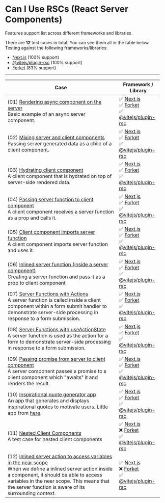 # Can I Use RSCs (React Server Components)

Features support list across different frameworks and libraries.

There are **12** test cases in total. You can see them all in the table below. Testing against the following frameworks/libraries:

- [Next.js](https://nextjs.org/) (100% support)
- [@vitejs/plugin-rsc](https://github.com/vitejs/vite-plugin-react/blob/main/packages/plugin-rsc/README.md) (100% support)
- [Forket](https://github.com/krasimir/forket) (83% support)

---

| Case | Framework / Library |
| ---- | ---- |
| (01) [Rendering async component on the server](./cases/01)<br />Basic example of an async server component. | ✅ [Next.js](https://nextjs.org/)<br />✅ [Forket](https://github.com/krasimir/forket)<br />✅ [@vitejs/plugin-rsc](https://github.com/vitejs/vite-plugin-react/blob/main/packages/plugin-rsc/README.md) |
| (02) [Mixing server and client components](./cases/02)<br />Passing server generated data as a child of a client component. | ✅ [Next.js](https://nextjs.org/)<br />✅ [Forket](https://github.com/krasimir/forket)<br />✅ [@vitejs/plugin-rsc](https://github.com/vitejs/vite-plugin-react/blob/main/packages/plugin-rsc/README.md) |
| (03) [Hydrating client component](./cases/03)<br />A client component that is hydrated on top of server-side rendered data. | ✅ [Next.js](https://nextjs.org/)<br />✅ [Forket](https://github.com/krasimir/forket)<br />✅ [@vitejs/plugin-rsc](https://github.com/vitejs/vite-plugin-react/blob/main/packages/plugin-rsc/README.md) |
| (04) [Passing server function to client component](./cases/04)<br />A client component receives a server function as a prop and calls it. | ✅ [Next.js](https://nextjs.org/)<br />✅ [Forket](https://github.com/krasimir/forket)<br />✅ [@vitejs/plugin-rsc](https://github.com/vitejs/vite-plugin-react/blob/main/packages/plugin-rsc/README.md) |
| (05) [Client component imports server function](./cases/05)<br />A client component imports server function and uses it. | ✅ [Next.js](https://nextjs.org/)<br />✅ [Forket](https://github.com/krasimir/forket)<br />✅ [@vitejs/plugin-rsc](https://github.com/vitejs/vite-plugin-react/blob/main/packages/plugin-rsc/README.md) |
| (06) [Inlined server function (inside a server component)](./cases/06)<br />Creating a server function and pass it as a prop to client component | ✅ [Next.js](https://nextjs.org/)<br />✅ [Forket](https://github.com/krasimir/forket)<br />✅ [@vitejs/plugin-rsc](https://github.com/vitejs/vite-plugin-react/blob/main/packages/plugin-rsc/README.md) |
| (07) [Server Functions with Actions](./cases/07)<br />A server function is called inside a client component within a form submit handler to demonstrate server-side processing in response to a form submission. | ✅ [Next.js](https://nextjs.org/)<br />✅ [Forket](https://github.com/krasimir/forket)<br />✅ [@vitejs/plugin-rsc](https://github.com/vitejs/vite-plugin-react/blob/main/packages/plugin-rsc/README.md) |
| (08) [Server Functions with useActionState](./cases/08)<br />A server function is used as the action for a form to demonstrate server-side processing in response to a form submission. | ✅ [Next.js](https://nextjs.org/)<br />✅ [Forket](https://github.com/krasimir/forket)<br />✅ [@vitejs/plugin-rsc](https://github.com/vitejs/vite-plugin-react/blob/main/packages/plugin-rsc/README.md) |
| (09) [Passing promise from server to client component](./cases/09)<br />A server component passes a promise to a client component which "awaits" it and renders the result. | ✅ [Next.js](https://nextjs.org/)<br />✅ [Forket](https://github.com/krasimir/forket)<br />✅ [@vitejs/plugin-rsc](https://github.com/vitejs/vite-plugin-react/blob/main/packages/plugin-rsc/README.md) |
| (10) [Inspirational quote generator app](./cases/10)<br />An app that generates and displays inspirational quotes to motivate users. Little app from [here](https://react.dev/reference/rsc/use-client#how-use-client-marks-client-code).  | ✅ [Next.js](https://nextjs.org/)<br />✅ [Forket](https://github.com/krasimir/forket)<br />✅ [@vitejs/plugin-rsc](https://github.com/vitejs/vite-plugin-react/blob/main/packages/plugin-rsc/README.md) |
| (11) [Nested Client Components](./cases/11)<br />A test case for nested client components | ✅ [Next.js](https://nextjs.org/)<br />❌ [Forket](https://github.com/krasimir/forket)<br />✅ [@vitejs/plugin-rsc](https://github.com/vitejs/vite-plugin-react/blob/main/packages/plugin-rsc/README.md) |
| (12) [Inlined server action to access variables in the near scope](./cases/12)<br />When we define a inlined server action inside a component, it should be able to access variables in the near scope. This means that the server function is aware of its surrounding context. | ✅ [Next.js](https://nextjs.org/)<br />❌ [Forket](https://github.com/krasimir/forket)<br />✅ [@vitejs/plugin-rsc](https://github.com/vitejs/vite-plugin-react/blob/main/packages/plugin-rsc/README.md) |


